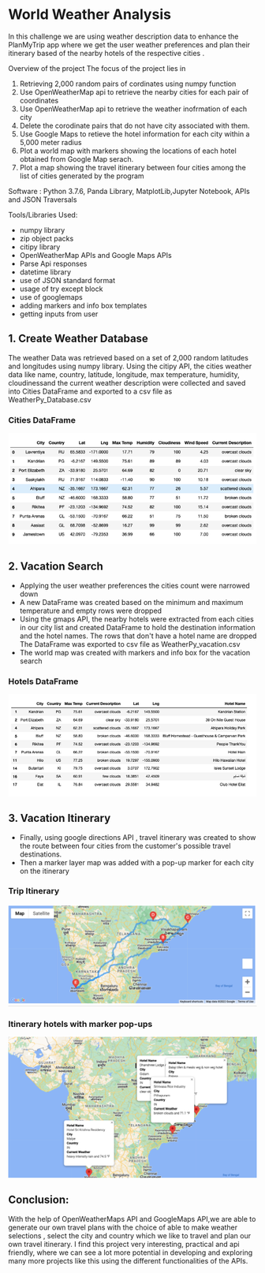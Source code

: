 # World Weather Analysis

In this challenge we are using weather description data to enhance the PlanMyTrip app where we get the user weather preferences and plan their itinerary based of the nearby hotels of the respective cities .

Overview of the project
 The focus of the project lies in
 
 1. Retrieving 2,000 random pairs of cordinates using numpy function
 2. Use OpenWeatherMap api to retrieve the nearby cities for each pair of coordinates
 3. Use OpenWeatherMap api to retrieve the weather inofrmation of each city
 4. Delete the corodinate pairs that do not have city associated with them.
 5. Use Google Maps to retieve the hotel information for each city within a 5,000 meter radius
 6. Plot a world map with markers showing the locations of each hotel obtained from Google Map serach.
 7. Plot a map showing the travel itinerary between four cities among the list of cities generated by the program


Software :
Python 3.7.6, Panda Library, MatplotLib,Jupyter Notebook, APIs and JSON Traversals
 
 Tools/Libraries Used:
- numpy library
- zip object packs
- citipy library
- OpenWeatherMap APIs and Google Maps APIs 
- Parse Api responses
- datetime library
- use of JSON standard format
- usage of try except block
- use of googlemaps
- adding markers and info box templates
- getting inputs from user

## 1.  Create Weather Database
 The weather Data was retrieved based on a set of 2,000 random latitudes and longitudes using numpy library.
 Using the citipy API, the cities weather data like name, country, latitude, longitude, max temperature, humidity, cloudinessand the current weather description were collected and saved into Cities DataFrame and exported to a csv file as WeatherPy_Database.csv
 
 ### Cities DataFrame
  ![img](https://github.com/hsurisetti/World_Weather_Analysis_Challenge/blob/main/Weather_Database/City_DataFrame.png)
  
 ## 2. Vacation Search
- Applying the user weather preferences the cities count were narrowed down
- A new DataFrame was created based on the minimum and maximum temperature and empty rows were dropped
- Using the gmaps API, the nearby hotels were extracted from each cities in our city list and created DataFrame to hold the destination information and the hotel names. The rows that don't have a hotel name are dropped The DataFrame was exported to csv file as WeatherPy_vacation.csv
- The world map was created with markers and info box for the vacation search

### Hotels DataFrame
  ![img](https://github.com/hsurisetti/World_Weather_Analysis_Challenge/blob/main/Vacation_Search/Clean_Hotel_DataFrame.png)
  
## 3. Vacation Itinerary
- Finally, using google directions API , travel itinerary was created to show the route between four cities from the customer's possible travel destinations.
- Then a marker layer map was added with a pop-up marker for each city on the itinerary

### Trip Itinerary
![img](https://github.com/hsurisetti/World_Weather_Analysis_Challenge/blob/main/Vacation_Itinerary/Trip_itinerary.png)

### Itinerary hotels with marker pop-ups
![img](https://github.com/hsurisetti/World_Weather_Analysis_Challenge/blob/main/Vacation_Itinerary/ItineraryHotels_with_marker_popups.png)

## Conclusion:
  With the help of OpenWeatherMaps API and GoogleMaps API,we are able to generate our own travel plans with the choice of able to make weather selections , select the city and country which we like to travel and plan our own travel itinerary. I find this project very interesting, practical and api friendly, where we can see a lot more potential in developing and exploring many more projects like this using the different functionalities of the APIs.


  
  
 

    

